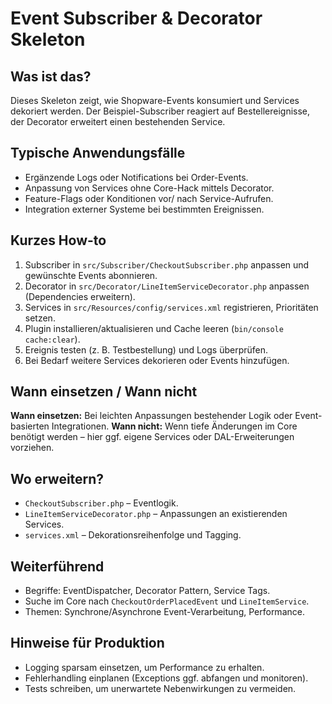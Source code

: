 # Event Subscriber & Decorator Skeleton

## Was ist das?
Dieses Skeleton zeigt, wie Shopware-Events konsumiert und Services dekoriert werden. Der Beispiel-Subscriber reagiert auf Bestellereignisse, der Decorator erweitert einen bestehenden Service.

## Typische Anwendungsfälle
- Ergänzende Logs oder Notifications bei Order-Events.
- Anpassung von Services ohne Core-Hack mittels Decorator.
- Feature-Flags oder Konditionen vor/ nach Service-Aufrufen.
- Integration externer Systeme bei bestimmten Ereignissen.

## Kurzes How-to
1. Subscriber in `src/Subscriber/CheckoutSubscriber.php` anpassen und gewünschte Events abonnieren.
2. Decorator in `src/Decorator/LineItemServiceDecorator.php` anpassen (Dependencies erweitern).
3. Services in `src/Resources/config/services.xml` registrieren, Prioritäten setzen.
4. Plugin installieren/aktualisieren und Cache leeren (`bin/console cache:clear`).
5. Ereignis testen (z. B. Testbestellung) und Logs überprüfen.
6. Bei Bedarf weitere Services dekorieren oder Events hinzufügen.

## Wann einsetzen / Wann nicht
**Wann einsetzen:** Bei leichten Anpassungen bestehender Logik oder Event-basierten Integrationen.
**Wann nicht:** Wenn tiefe Änderungen im Core benötigt werden – hier ggf. eigene Services oder DAL-Erweiterungen vorziehen.

## Wo erweitern?
- `CheckoutSubscriber.php` – Eventlogik.
- `LineItemServiceDecorator.php` – Anpassungen an existierenden Services.
- `services.xml` – Dekorationsreihenfolge und Tagging.

## Weiterführend
- Begriffe: EventDispatcher, Decorator Pattern, Service Tags.
- Suche im Core nach `CheckoutOrderPlacedEvent` und `LineItemService`.
- Themen: Synchrone/Asynchrone Event-Verarbeitung, Performance.

## Hinweise für Produktion
- Logging sparsam einsetzen, um Performance zu erhalten.
- Fehlerhandling einplanen (Exceptions ggf. abfangen und monitoren).
- Tests schreiben, um unerwartete Nebenwirkungen zu vermeiden.
